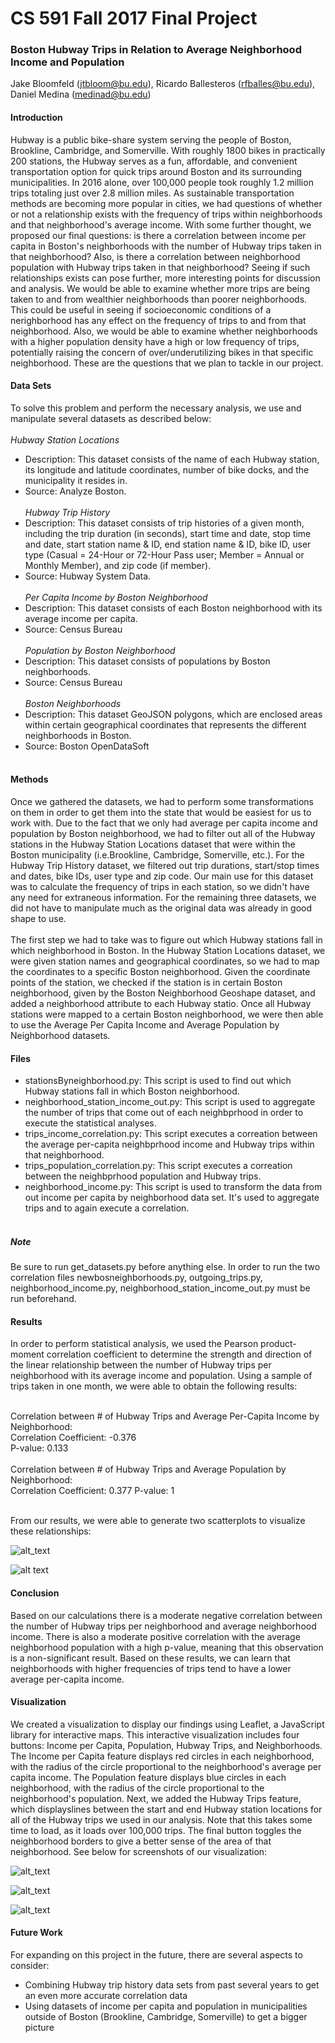# CS 591 Fall 2017 Final Project
### Boston Hubway Trips in Relation to Average Neighborhood Income and Population 
Jake Bloomfeld (jtbloom@bu.edu), Ricardo Ballesteros (rfballes@bu.edu), Daniel Medina (medinad@bu.edu)

#### Introduction
Hubway is a public bike-share system serving the people of Boston, Brookline, Cambridge, and Somerville. With roughly 1800 bikes in practically 200 stations, the Hubway serves as a fun, affordable, and convenient transportation option for quick trips around Boston and its surrounding municipalities. In 2016 alone, over 100,000 people took roughly 1.2 million trips totaling just over 2.8 million miles. As sustainable transportation methods are becoming more popular in cities, we had questions of whether or not a relationship exists with the frequency of trips within neighborhoods and that neighborhood's average income. With some further thought, we proposed our final questions: is there a correlation between income per capita in Boston's neighborhoods with the number of Hubway trips taken in that neighborhood? Also, is there a correlation between neighborhood population with Hubway trips taken in that neighborhood? Seeing if such relationships exists can pose further, more interesting points for discussion and analysis. We would be able to examine whether more trips are being taken to and from wealthier neighborhoods than poorer neighborhoods. This could be useful in seeing if socioeconomic conditions of a nerighborhood has any effect on the frequency of trips to and from that neighborhood. Also, we would be able to examine whether neighborhoods with a higher population density have a high or low frequency of trips, potentially raising the concern of over/underutilizing bikes in that specific neighborhood. These are the questions that we plan to tackle in our project.

#### Data Sets
To solve this problem and perform the necessary analysis, we use and manipulate several datasets as described below:
<br><br>
*Hubway Station Locations* <br>
* Description: This dataset consists of the name of each Hubway station, its longitude and latitude coordinates, number of bike docks, and the municipality it resides in.
* Source: Analyze Boston.
<br><br>
*Hubway Trip History* <br>
* Description: This dataset consists of trip histories of a given month, including the trip duration (in seconds), start time and date, stop time and date, start station name & ID, end station name & ID, bike ID, user type (Casual = 24-Hour or 72-Hour Pass user; Member = Annual or Monthly Member), and zip code (if member). 
* Source: Hubway System Data.
<br><br>
*Per Capita Income by Boston Neighborhood* <br>
* Description: This dataset consists of each Boston neighborhood with its average income per capita. 
* Source: Census Bureau
<br><br>
*Population by Boston Neighborhood* <br>
* Description: This dataset consists of populations by Boston neighborhoods.
* Source: Census Bureau
<br><br>
*Boston Neighborhoods* <br>
* Description: This dataset GeoJSON polygons, which are enclosed areas within certain geographical coordinates that represents the different neighborhoods in Boston.
* Source: Boston OpenDataSoft
<br><br>

#### Methods
Once we gathered the datasets, we had to perform some transformations on them in order to get them into the state that would be easiest for us to work with. Due to the fact that we only had average per capita income and population by Boston neighborhood, we had to filter out all of the Hubway stations in the Hubway Station Locations dataset that were within the Boston municipality (i.e.Brookline, Cambridge, Somerville, etc.). For the Hubway Trip History dataset, we filtered out trip durations, start/stop times and dates, bike IDs, user type and zip code. Our main use for this dataset was to calculate the frequency of trips in each station, so we didn't have any need for extraneous information. For the remaining three datasets, we did not have to manipulate much as the original data was already in good shape to use.
<br><br>
The first step we had to take was to figure out which Hubway stations fall in which neighborhood in Boston. In the Hubway Station Locations dataset, we were given station names and geographical coordinates, so we had to map the coordinates to a specific Boston neighborhood. Given the coordinate points of the station, we checked if the station is in certain Boston neighborhood, given by the Boston Neighborhood Geoshape dataset, and added a neighborhood attribute to each Hubway statio. Once all Hubway stations were mapped to a certain Boston neighborhood, we were then able to use the Average Per Capita Income and Average Population by Neighborhood datasets.

#### Files
* stationsByneighborhood.py: This script is used to find out which Hubway stations fall in which Boston neighborhood. 
* neighborhood_station_income_out.py: This script is used to aggregate the number of trips that come out of each neighbprhood in order to execute the statistical analyses.
* trips_income_correlation.py: This script executes a correation between the average per-capita neighbprhood income and Hubway trips within that neighborhood.
* trips_population_correlation.py: This script executes a correation between the neighbprhood population and Hubway trips.
* neighborhood_income.py: This script is used to transform the data from out income per capita by neighborhood data set. It's used to aggregate trips and to again execute a correlation. <br><br>

##### Note
Be sure to run get_datasets.py before anything else.
In order to run the two correlation files newbosneighborhoods.py, outgoing_trips.py, neighborhood_income.py, neighborhood_station_income_out.py must be run beforehand.

#### Results
In order to perform statistical analysis, we used the Pearson product-moment correlation coefficient to determine the strength and direction of the linear relationship between the number of Hubway trips per neighborhood with its average income and population. Using a sample of trips taken in one month, we were able to obtain the following results: <br><br>

Correlation between # of Hubway Trips and Average Per-Capita Income by Neighborhood: <br>
Correlation Coefficient: -0.376  
P-value: 0.133
<br>
<br>
Correlation between # of Hubway Trips and Average Population by Neighborhood: <br>
Correlation Coefficient: 0.377
P-value: 1
<br>
<br>

From our results, we were able to generate two scatterplots to visualize these relationships:

![alt_text](https://github.com/rfballesteros/course-2017-fal-proj/blob/master/jtbloom_rfballes_medinad/trips-income%20correlation.png "Correlation between Hubway Trips and Average Per-Capita Income by Neighborhood")
 
![alt text](https://github.com/rfballesteros/course-2017-fal-proj/blob/master/jtbloom_rfballes_medinad/trips-population%20correlation.png "Correlation between Hubway Trips and Average Neighborhood Population")


#### Conclusion
Based on our calculations there is a moderate negative correlation between the number of Hubway trips per neighborhood and average neighborhood income. There is also a moderate positive correlation with the average neighborhood population with a high p-value, meaning that this observation is a non-significant result. Based on these results, we can learn that neighborhoods with higher frequencies of trips tend to have a lower average per-capita income. 

#### Visualization
We created a visualization to display our findings using Leaflet, a JavaScript library for interactive maps. This interactive visualization includes four buttons: Income per Capita, Population, Hubway Trips, and Neighborhoods. The Income per Capita feature displays red circles in each neighborhood, with the radius of the circle proportional to the neighborhood's average per capita income. The Population feature displays blue circles in each neighborhood, with the radius of the circle proportional to the neighborhood's population. Next, we added the Hubway Trips feature, which displayslines between the start and end Hubway station locations for all of the Hubway trips we used in our analysis. Note that this takes some time to load, as it loads over 100,000 trips. The final button toggles the neighborhood borders to give a better sense of the area of that neighborhood. See below for screenshots of our visualization:

![alt_text](https://github.com/rfballesteros/course-2017-fal-proj/blob/master/jtbloom_rfballes_medinad/visualization1.PNG)

![alt_text](https://github.com/rfballesteros/course-2017-fal-proj/blob/master/jtbloom_rfballes_medinad/visualization2.PNG)

![alt_text](https://github.com/rfballesteros/course-2017-fal-proj/blob/master/jtbloom_rfballes_medinad/visualization3.png)


#### Future Work
For expanding on this project in the future, there are several aspects to consider:
* Combining Hubway trip history data sets from past several years to get an even more accurate correlation data
* Using datasets of income per capita and population in municipalities outside of Boston (Brookline, Cambridge, Somerville) to get a bigger picture
